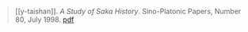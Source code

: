 > [[y-taishan]]. *A Study of Saka History*. Sino-Platonic Papers, Number 80, July 1998. [pdf](y-taishan1998.pdf)